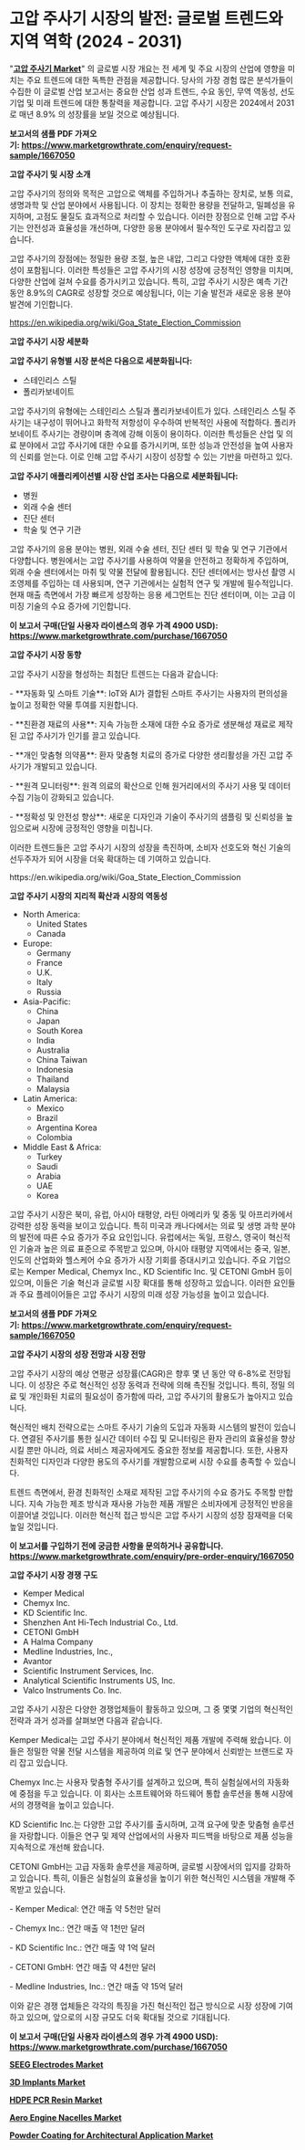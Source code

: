 <p><h1>고압 주사기 시장의 발전: 글로벌 트렌드와 지역 역학 (2024 - 2031)</h1></p><p>"<strong><a href="https://www.marketgrowthrate.com/high-pressure-syringes-r1667050">고압 주사기 Market</a></strong>" 의 글로벌 시장 개요는 전 세계 및 주요 시장의 산업에 영향을 미치는 주요 트렌드에 대한 독특한 관점을 제공합니다. 당사의 가장 경험 많은 분석가들이 수집한 이 글로벌 산업 보고서는 중요한 산업 성과 트렌드, 수요 동인, 무역 역동성, 선도 기업 및 미래 트렌드에 대한 통찰력을 제공합니다. 고압 주사기 시장은 2024에서 2031로 매년 8.9% 의 성장률을 보일 것으로 예상됩니다.</p>
<p><strong>보고서의 샘플 PDF 가져오기:&nbsp;<a href="https://www.marketgrowthrate.com/enquiry/request-sample/1667050">https://www.marketgrowthrate.com/enquiry/request-sample/1667050</a></strong></p>
<p><strong>고압 주사기 및 시장 소개</strong></p>
<p><p>고압 주사기의 정의와 목적은 고압으로 액체를 주입하거나 추출하는 장치로, 보통 의료, 생명과학 및 산업 분야에서 사용됩니다. 이 장치는 정확한 용량을 전달하고, 밀폐성을 유지하며, 고점도 물질도 효과적으로 처리할 수 있습니다. 이러한 장점으로 인해 고압 주사기는 안전성과 효율성을 개선하며, 다양한 응용 분야에서 필수적인 도구로 자리잡고 있습니다. </p><p>고압 주사기의 장점에는 정밀한 용량 조절, 높은 내압, 그리고 다양한 액체에 대한 호환성이 포함됩니다. 이러한 특성들은 고압 주사기의 시장 성장에 긍정적인 영향을 미치며, 다양한 산업에 걸쳐 수요를 증가시키고 있습니다. 특히, 고압 주사기 시장은 예측 기간 동안 8.9%의 CAGR로 성장할 것으로 예상됩니다, 이는 기술 발전과 새로운 응용 분야 발견에 기인합니다.</p></p>
<p><a href="https://en.wikipedia.org/wiki/Goa_State_Election_Commission">https://en.wikipedia.org/wiki/Goa_State_Election_Commission</a></p>
<p><strong>고압 주사기 시장 세분화</strong></p>
<p><strong>고압 주사기 유형별 시장 분석은 다음으로 세분화됩니다:</strong></p>
<p><ul><li>스테인리스 스틸</li><li>폴리카보네이트</li></ul></p>
<p><p>고압 주사기의 유형에는 스테인리스 스틸과 폴리카보네이트가 있다. 스테인리스 스틸 주사기는 내구성이 뛰어나고 화학적 저항성이 우수하여 반복적인 사용에 적합하다. 폴리카보네이트 주사기는 경량이며 충격에 강해 이동이 용이하다. 이러한 특성들은 산업 및 의료 분야에서 고압 주사기에 대한 수요를 증가시키며, 또한 성능과 안전성을 높여 사용자의 신뢰를 얻는다. 이로 인해 고압 주사기 시장이 성장할 수 있는 기반을 마련하고 있다.</p></p>
<p><strong>고압 주사기 애플리케이션별 시장 산업 조사는 다음으로 세분화됩니다:</strong></p>
<p><ul><li>병원</li><li>외래 수술 센터</li><li>진단 센터</li><li>학술 및 연구 기관</li></ul></p>
<p><p>고압 주사기의 응용 분야는 병원, 외래 수술 센터, 진단 센터 및 학술 및 연구 기관에서 다양합니다. 병원에서는 고압 주사기를 사용하여 약물을 안전하고 정확하게 주입하며, 외래 수술 센터에서는 마취 및 약물 전달에 활용됩니다. 진단 센터에서는 방사선 촬영 시 조영제를 주입하는 데 사용되며, 연구 기관에서는 실험적 연구 및 개발에 필수적입니다. 현재 매출 측면에서 가장 빠르게 성장하는 응용 세그먼트는 진단 센터이며, 이는 고급 이미징 기술의 수요 증가에 기인합니다.</p></p>
<p><strong>이 보고서 구매(단일 사용자 라이센스의 경우 가격 4900 USD): <a href="https://www.marketgrowthrate.com/purchase/1667050">https://www.marketgrowthrate.com/purchase/1667050</a></strong></p>
<p><strong>고압 주사기 시장 동향</strong></p>
<p><p>고압 주사기 시장을 형성하는 최첨단 트렌드는 다음과 같습니다:</p><p>- **자동화 및 스마트 기술**: IoT와 AI가 결합된 스마트 주사기는 사용자의 편의성을 높이고 정확한 약물 투여를 지원합니다.</p><p>- **친환경 재료의 사용**: 지속 가능한 소재에 대한 수요 증가로 생분해성 재료로 제작된 고압 주사기가 인기를 끌고 있습니다.</p><p>- **개인 맞춤형 의약품**: 환자 맞춤형 치료의 증가로 다양한 생리활성을 가진 고압 주사기가 개발되고 있습니다.</p><p>- **원격 모니터링**: 원격 의료의 확산으로 인해 원거리에서의 주사기 사용 및 데이터 수집 기능이 강화되고 있습니다.</p><p>- **정확성 및 안전성 향상**: 새로운 디자인과 기술이 주사기의 샘플링 및 신뢰성을 높임으로써 시장에 긍정적인 영향을 미칩니다.</p><p>이러한 트렌드들은 고압 주사기 시장의 성장을 촉진하며, 소비자 선호도와 혁신 기술의 선두주자가 되어 시장을 더욱 확대하는 데 기여하고 있습니다.</p></p>
<p>https://en.wikipedia.org/wiki/Goa_State_Election_Commission</p>
<p><strong>고압 주사기 시장의 지리적 확산과 시장의 역동성</strong></p>
<p><ul>
    <li>
        North America:
        <ul>
            <li>United States</li>
            <li>Canada</li>
        </ul>
    </li>
    <li>
        Europe:
        <ul>
            <li>Germany</li>
            <li>France</li>
            <li>U.K.</li>
            <li>Italy</li>
            <li>Russia</li>
        </ul>
    </li>
    <li>
        Asia-Pacific:
        <ul>
            <li>China</li>
            <li>Japan</li>
            <li>South Korea</li>
            <li>India</li>
            <li>Australia</li>
            <li>China Taiwan</li>
            <li>Indonesia</li>
            <li>Thailand</li>
            <li>Malaysia</li>
        </ul>
    </li>
    <li>
        Latin America:
        <ul>
            <li>Mexico</li>
            <li>Brazil</li>
            <li>Argentina Korea</li>
            <li>Colombia</li>
        </ul>
    </li>
    <li>
        Middle East & Africa:
        <ul>
            <li>Turkey</li>
            <li>Saudi</li>
            <li>Arabia</li>
            <li>UAE</li>
            <li>Korea</li>
        </ul>
    </li>
    </ul></p>
<p><p>고압 주사기 시장은 북미, 유럽, 아시아 태평양, 라틴 아메리카 및 중동 및 아프리카에서 강력한 성장 동력을 보이고 있습니다. 특히 미국과 캐나다에서는 의료 및 생명 과학 분야의 발전에 따른 수요 증가가 주요 요인입니다. 유럽에서는 독일, 프랑스, 영국이 혁신적인 기술과 높은 의료 표준으로 주목받고 있으며, 아시아 태평양 지역에서는 중국, 일본, 인도의 산업화와 헬스케어 수요 증가가 시장 기회를 증대시키고 있습니다. 주요 기업으로는 Kemper Medical, Chemyx Inc., KD Scientific Inc. 및 CETONI GmbH 등이 있으며, 이들은 기술 혁신과 글로벌 시장 확대를 통해 성장하고 있습니다. 이러한 요인들과 주요 플레이어들은 고압 주사기 시장의 미래 성장 가능성을 높이고 있습니다.</p></p>
<p><strong>보고서의 샘플 PDF 가져오기:&nbsp;<a href="https://www.marketgrowthrate.com/enquiry/request-sample/1667050">https://www.marketgrowthrate.com/enquiry/request-sample/1667050</a></strong></p>
<p><strong>고압 주사기 시장의 성장 전망과 시장 전망</strong></p>
<p><p>고압 주사기 시장의 예상 연평균 성장률(CAGR)은 향후 몇 년 동안 약 6-8%로 전망됩니다. 이 성장은 주로 혁신적인 성장 동력과 전략에 의해 촉진될 것입니다. 특히, 정밀 의료 및 개인화된 치료의 필요성이 증가함에 따라, 고압 주사기의 활용도가 높아지고 있습니다.</p><p>혁신적인 배치 전략으로는 스마트 주사기 기술의 도입과 자동화 시스템의 발전이 있습니다. 연결된 주사기를 통한 실시간 데이터 수집 및 모니터링은 환자 관리의 효율성을 향상시킬 뿐만 아니라, 의료 서비스 제공자에게도 중요한 정보를 제공합니다. 또한, 사용자 친화적인 디자인과 다양한 용도의 주사기를 개발함으로써 시장 수요를 충족할 수 있습니다.</p><p>트렌드 측면에서, 환경 친화적인 소재로 제작된 고압 주사기의 수요 증가도 주목할 만합니다. 지속 가능한 제조 방식과 재사용 가능한 제품 개발은 소비자에게 긍정적인 반응을 이끌어낼 것입니다. 이러한 혁신적 접근 방식은 고압 주사기 시장의 성장 잠재력을 더욱 높일 것입니다.</p></p>
<p><strong>이 보고서를 구입하기 전에 궁금한 사항을 문의하거나 공유합니다. <a href="https://www.marketgrowthrate.com/enquiry/pre-order-enquiry/1667050">https://www.marketgrowthrate.com/enquiry/pre-order-enquiry/1667050</a></strong></p>
<p><strong>고압 주사기 시장 경쟁 구도</strong></p>
<p><ul><li>Kemper Medical</li><li>Chemyx Inc.</li><li>KD Scientific Inc.</li><li>Shenzhen Ant Hi-Tech Industrial Co., Ltd.</li><li>CETONI GmbH</li><li>A Halma Company</li><li>Medline Industries, Inc.,</li><li>Avantor</li><li>Scientific Instrument Services, Inc.</li><li>Analytical Scientific Instruments US, Inc.</li><li>Valco Instruments Co. Inc.</li></ul></p>
<p><p>고압 주사기 시장은 다양한 경쟁업체들이 활동하고 있으며, 그 중 몇몇 기업의 혁신적인 전략과 과거 성과를 살펴보면 다음과 같습니다.</p><p>Kemper Medical는 고압 주사기 분야에서 혁신적인 제품 개발에 주력해 왔습니다. 이들은 정밀한 약물 전달 시스템을 제공하여 의료 및 연구 분야에서 신뢰받는 브랜드로 자리 잡고 있습니다.</p><p>Chemyx Inc.는 사용자 맞춤형 주사기를 설계하고 있으며, 특히 실험실에서의 자동화에 중점을 두고 있습니다. 이 회사는 소프트웨어와 하드웨어 통합 솔루션을 통해 시장에서의 경쟁력을 높이고 있습니다.</p><p>KD Scientific Inc.는 다양한 고압 주사기를 출시하며, 고객 요구에 맞춘 맞춤형 솔루션을 자랑합니다. 이들은 연구 및 제약 산업에서의 사용자 피드백을 바탕으로 제품 성능을 지속적으로 개선해 왔습니다.</p><p>CETONI GmbH는 고급 자동화 솔루션을 제공하며, 글로벌 시장에서의 입지를 강화하고 있습니다. 특히, 이들은 실험실의 효율성을 높이기 위한 혁신적인 시스템을 개발해 주목받고 있습니다.</p><p>- Kemper Medical: 연간 매출 약 5천만 달러</p><p>- Chemyx Inc.: 연간 매출 약 1천만 달러</p><p>- KD Scientific Inc.: 연간 매출 약 1억 달러</p><p>- CETONI GmbH: 연간 매출 약 4천만 달러</p><p>- Medline Industries, Inc.: 연간 매출 약 15억 달러</p><p>이와 같은 경쟁 업체들은 각각의 특징을 가진 혁신적인 접근 방식으로 시장 성장에 기여하고 있으며, 앞으로의 시장 규모도 더욱 확대될 것으로 기대됩니다.</p></p>
<p><strong>이 보고서 구매(단일 사용자 라이센스의 경우 가격 4900 USD): <a href="https://www.marketgrowthrate.com/purchase/1667050">https://www.marketgrowthrate.com/purchase/1667050</a></strong></p>
<p><strong><p><a href="https://github.com/petbigbeepjn/Market-Research-Report-List-1/blob/main/seeg-electrodes-market.md">SEEG Electrodes Market</a></p><p><a href="https://www.linkedin.com/pulse/3d-implants-market-size-share-analysis-growth-trends-forecasts-j6yic">3D Implants Market</a></p><p><a href="https://issuu.com/reportprime-2/docs/hdpe-pcr-resin-market-size-2030.ppt_b76c7d4d96942b">HDPE PCR Resin Market</a></p><p><a href="https://github.com/NasrinKhan99/Market-Research-Report-List-1/blob/main/aero-engine-nacelles-market.md">Aero Engine Nacelles Market</a></p><p><a href="https://medium.com/@charm85472013/how-the-powder-coating-for-architectural-application-market-will-be-evolved-58e67b7e47ba">Powder Coating for Architectural Application Market</a></p></strong></p>
<p></p>